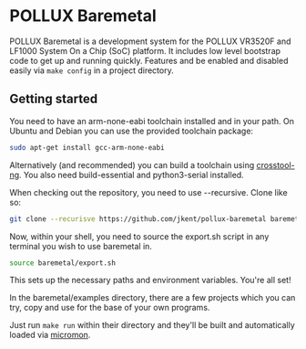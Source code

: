 POLLUX Baremetal
================

POLLUX Baremetal is a development system for the POLLUX VR3520F and LF1000 System On a Chip (SoC) platform.  It includes low level bootstrap code to get up and running quickly.  Features and be enabled and disabled easily via `make config` in a project directory.

Getting started
---------------

You need to have an arm-none-eabi toolchain installed and in your path.  On Ubuntu and Debian you can use the provided toolchain package:

```sh
sudo apt-get install gcc-arm-none-eabi
```

Alternatively (and recommended) you can build a toolchain using [crosstool-ng](https://crosstool-ng.github.io/).  You also need build-essential and python3-serial installed.

When checking out the repository, you need to use --recursive.  Clone like so:

```sh
git clone --recurisve https://github.com/jkent/pollux-baremetal baremetal
```

Now, within your shell, you need to source the export.sh script in any terminal you wish to use baremetal in.

```sh
source baremetal/export.sh
```

This sets up the necessary paths and environment variables.  You're all set!

In the baremetal/examples directory, there are a few projects which you can try, copy and use for the base of your own programs.

Just run `make run` within their directory and they'll be built and automatically loaded via [micromon](https://github.com/jkent/pollux-micromon).